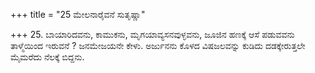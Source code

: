 +++
title = "25 ಮೇಲನಾರೈವನೆ ಸುತೃಷ್ಣಾ"

+++
25. ಬಾಯಾರಿದವನು, ಕಾಮುಕನು, ಮೃಗಯಾವ್ಯಸನವುಳ್ಳವನು, ಜೂಜಿನ ಹಣಕ್ಕೆ ಆಸೆ ಪಡುವವನು ತಾಳ್ಮೆಯಿಂದ ಇರುವನೆ ? ಜನಮೇಜಯನೇ ಕೇಳು. ಅರ್ಜುನನು ಕೊಳದ ವಿಷಜಲವನ್ನು ಕುಡಿದು ದಡಕ್ಕೇರುತ್ತಲೇ ಮೈಮರೆದು ನೆಲಕ್ಕೆ ಬಿದ್ದನು.